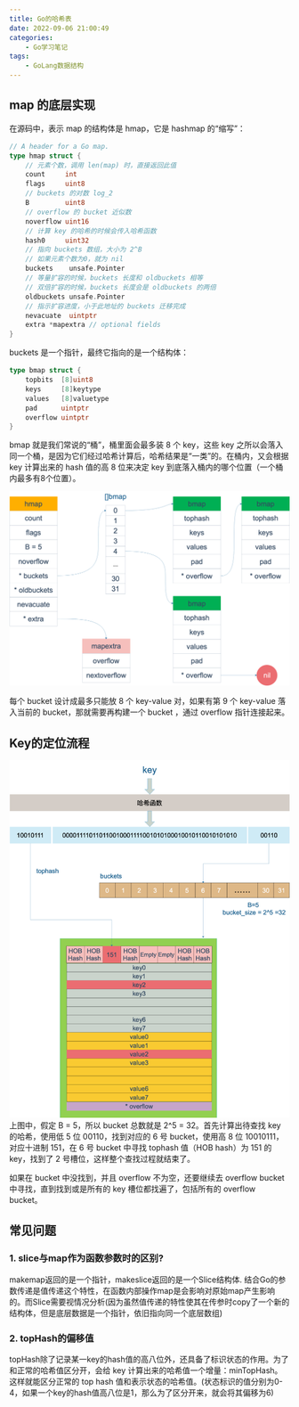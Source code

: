 ```yaml
---
title: Go的哈希表
date: 2022-09-06 21:00:49
categories: 
    - Go学习笔记
tags: 
    - GoLang数据结构
---
```


## map 的底层实现
在源码中，表示 map 的结构体是 hmap，它是 hashmap 的“缩写”：
```go
// A header for a Go map.
type hmap struct {
    // 元素个数，调用 len(map) 时，直接返回此值
	count     int
	flags     uint8
	// buckets 的对数 log_2
	B         uint8
	// overflow 的 bucket 近似数
	noverflow uint16
	// 计算 key 的哈希的时候会传入哈希函数
	hash0     uint32
    // 指向 buckets 数组，大小为 2^B
    // 如果元素个数为0，就为 nil
	buckets    unsafe.Pointer
	// 等量扩容的时候，buckets 长度和 oldbuckets 相等
	// 双倍扩容的时候，buckets 长度会是 oldbuckets 的两倍
	oldbuckets unsafe.Pointer
	// 指示扩容进度，小于此地址的 buckets 迁移完成
	nevacuate  uintptr
	extra *mapextra // optional fields
}
```
buckets 是一个指针，最终它指向的是一个结构体：
```go
type bmap struct {
    topbits  [8]uint8
    keys     [8]keytype
    values   [8]valuetype
    pad      uintptr
    overflow uintptr
}
```
bmap 就是我们常说的“桶”，桶里面会最多装 8 个 key，这些 key 之所以会落入同一个桶，是因为它们经过哈希计算后，哈希结果是“一类”的。在桶内，又会根据 key 计算出来的 hash 值的高 8 位来决定 key 到底落入桶内的哪个位置（一个桶内最多有8个位置）。

![](https://raw.githubusercontent.com/SmartMalphite/PicBed/master/img-hexo/20220924231449.png)

每个 bucket 设计成最多只能放 8 个 key-value 对，如果有第 9 个 key-value 落入当前的 bucket，那就需要再构建一个 bucket ，通过 overflow 指针连接起来。

## Key的定位流程
![](https://raw.githubusercontent.com/SmartMalphite/PicBed/master/img-hexo/20220926131214.png)
上图中，假定 B = 5，所以 bucket 总数就是 2^5 = 32。首先计算出待查找 key 的哈希，使用低 5 位 00110，找到对应的 6 号 bucket，使用高 8 位 10010111，对应十进制 151，在 6 号 bucket 中寻找 tophash 值（HOB hash）为 151 的 key，找到了 2 号槽位，这样整个查找过程就结束了。

如果在 bucket 中没找到，并且 overflow 不为空，还要继续去 overflow bucket 中寻找，直到找到或是所有的 key 槽位都找遍了，包括所有的 overflow bucket。

## 常见问题
### 1. slice与map作为函数参数时的区别?
makemap返回的是一个指针，makeslice返回的是一个Slice结构体. 结合Go的参数传递是值传递这个特性，在函数内部操作map是会影响对原始map产生影响的。而Slice需要视情况分析(因为虽然值传递的特性使其在传参时copy了一个新的结构体，但是底层数据是一个指针，依旧指向同一个底层数组)

### 2. topHash的偏移值
topHash除了记录某一key的hash值的高八位外，还具备了标识状态的作用。为了和正常的哈希值区分开，会给 key 计算出来的哈希值一个增量：minTopHash。这样就能区分正常的 top hash 值和表示状态的哈希值。(状态标识的值分别为0-4，如果一个key的hash值高八位是1，那么为了区分开来，就会将其偏移为6)



